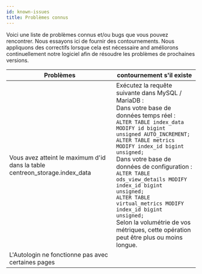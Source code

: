 ```yaml
---
id: known-issues
title: Problèmes connus
---
```


Voici une liste de problèmes connus et/ou bugs que vous pouvez rencontrer.
Nous essayons ici de fournir des contournements.
Nous appliquons des correctifs lorsque cela est nécessaire and améliorons continuellement notre logiciel afin de résoudre les problèmes de prochaines versions.

| Problèmes | contournement s'il existe |
| --------- | ------------------------- |
| Vous avez atteint le maximum d'id dans la table centreon_storage.index_data | Exécutez la requête suivante dans MySQL / MariaDB :<br/> Dans votre base de données temps réel :<br /> `ALTER TABLE index_data MODIFY id bigint unsigned AUTO_INCREMENT;`<br /> `ALTER TABLE metrics MODIFY index_id bigint unsigned;`<br/> Dans votre base de données de configuration :<br /> `ALTER TABLE ods_view_details MODIFY index_id bigint unsigned;`<br /> `ALTER TABLE virtual_metrics MODIFY index_id bigint unsigned;`<br /> Selon la volumétrie de vos métriques, cette opération peut être plus ou moins longue. |
|L'Autologin ne fonctionne pas avec certaines pages| |